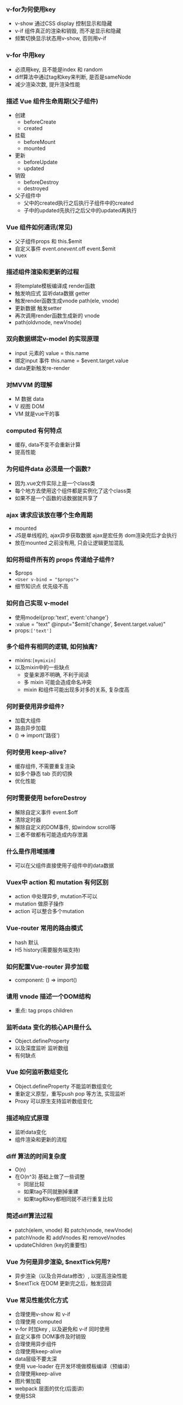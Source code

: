 ### v-for为何使用key
   - v-show 通过CSS display 控制显示和隐藏
   - v-if 组件真正的渲染和销毁, 而不是显示和隐藏
   - 频繁切换显示状态用v-show, 否则用v-if
### v-for 中用key
   - 必须用key, 且不能是index 和 random
   - diff算法中通过tag和key来判断, 是否是sameNode
   - 减少渲染次数, 提升渲染性能
### 描述 Vue 组件生命周期(父子组件)
   - 创建
     - beforeCreate
     - created
   - 挂载
     - beforeMount
     - mounted
   - 更新
     - beforeUpdate
     - updated
   - 销毁
     - beforeDestroy
     - destroyed
   - 父子组件中
     - 父中的created执行之后执行子组件中的created
     - 子中的updated先执行之后父中的updated再执行
### Vue 组件如何通讯(常见)
   - 父子组件props 和 this.$emit
   - 自定义事件 event.$on event.$off event.$emit
   - vuex
### 描述组件渲染和更新的过程
   - 将template模板编译成 render函数
   - 触发响应式  监听data数据 getter
   - 触发render函数生成vnode path(ele, vnode)
   - 更新数据 触发setter 
   - 再次调用render函数生成新的 vnode
   - path(oldvnode, newVnode)
### 双向数据绑定v-model 的实现原理
   - input 元素的 value = this.name
   - 绑定input 事件 this.name = $event.target.value
   - data更新触发re-render
### 对MVVM 的理解
   - M 数据 data
   - V 视图 DOM
   - VM 就是vue干的事
### computed 有何特点
   - 缓存, data不变不会重新计算
   - 提高性能
### 为何组件data 必须是一个函数?
   - 因为.vue文件实际上是一个class类
   - 每个地方去使用这个组件都是实例化了这个class类
   - 如果不是一个函数的话数据就共享了
### ajax 请求应该放在哪个生命周期
   - mounted
   - JS是单线程的, ajax异步获取数据 ajax是宏任务 dom渲染完后才会执行
   - 放在mounted 之前没有用, 只会让逻辑更加混乱
### 如何将组件所有的 props 传递给子组件?
   - $props
   - `<User v-bind = "$props">`
   - 细节知识点 优先级不高
### 如何自己实现 v-model
   - 使用model{prop:'text', event:'change'}
   - :value = "text" @input="$emit('change', $event.target.value)"
   - props:`['text']`
### 多个组件有相同的逻辑, 如何抽离?
   - mixins:`[mymixin]`
   - 以及mixin中的一些缺点
     - 变量来源不明确, 不利于阅读
     - 多 mixin 可能会造成命名冲突
     - mixin 和组件可能出现多对多的关系, 复杂度高
### 何时要使用异步组件?
   - 加载大组件
   - 路由异步加载
   - () => import('路径')
### 何时使用 keep-alive?
   - 缓存组件, 不需要重复渲染
   - 如多个静态 tab 页的切换
   - 优化性能
### 何时需要使用 beforeDestroy
   - 解除自定义事件 event.$off
   - 清除定时器
   - 解除自定义的DOM事件, 如window scroll等
   - 三者不做都有可能造成内存泄漏
### 什么是作用域插槽
   - 可以在父组件直接使用子组件中的data数据
### Vuex中 action 和 mutation 有何区别
   - action 中处理异步, mutation不可以
   - mutation 做原子操作
   - action 可以整合多个mutation
### Vue-router 常用的路由模式
   - hash 默认
   - H5 history(需要服务端支持)
### 如何配置Vue-router 异步加载
   - component: () => import()
### 请用 vnode 描述一个DOM结构
   - 重点: tag props children
### 监听data 变化的核心API是什么
   - Object.defineProperty
   - 以及深度监听 监听数组
   - 有何缺点
### Vue 如何监听数组变化
   - Object.defineProperty 不能监听数组变化
   - 重新定义原型，重写push pop 等方法, 实现监听
   - Proxy 可以原生支持监听数组变化
### 描述响应式原理
   - 监听data变化
   - 组件渲染和更新的流程
### diff 算法的时间复杂度
   - O(n)
   - 在O(n^3) 基础上做了一些调整
     - 同层比较
     - 如果tag不同就删掉重建
     - 如果tag和key都相同就不进行重复比较
### 简述diff算法过程
   - patch(elem, vnode) 和 patch(vnode, newVnode)
   - patchVnode 和 addVnodes 和 removeVnodes
   - updateChildren (key的重要性)
### Vue 为何是异步渲染, $nextTick何用?
   - 异步渲染（以及合并data修改）, 以提高渲染性能
   - $nextTick 在DOM 更新完之后，触发回调
### Vue 常见性能优化方式
   - 合理使用v-show 和 v-if
   - 合理使用 computed
   - v-for 时加key , 以及避免和 v-if 同时使用
   - 自定义事件 DOM事件及时销毁
   - 合理使用异步组件
   - 合理使用keep-alive
   - data层级不要太深
   - 使用 vue-loader 在开发环境做模板编译（预编译）
   - 合理使用keep-alive
   - 图片懒加载
   - webpack 层面的优化(后面讲)
   - 使用SSR



